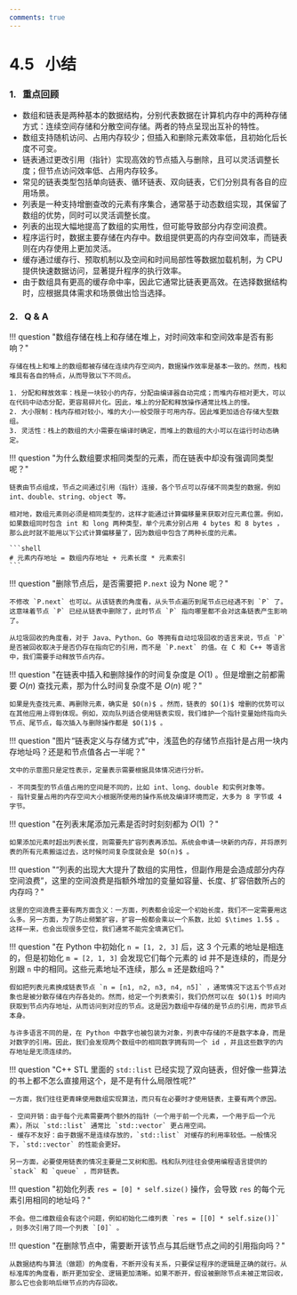 ```yaml
---
comments: true
---
```


# 4.5 &nbsp; 小结

### 1. &nbsp; 重点回顾

- 数组和链表是两种基本的数据结构，分别代表数据在计算机内存中的两种存储方式：连续空间存储和分散空间存储。两者的特点呈现出互补的特性。
- 数组支持随机访问、占用内存较少；但插入和删除元素效率低，且初始化后长度不可变。
- 链表通过更改引用（指针）实现高效的节点插入与删除，且可以灵活调整长度；但节点访问效率低、占用内存较多。
- 常见的链表类型包括单向链表、循环链表、双向链表，它们分别具有各自的应用场景。
- 列表是一种支持增删查改的元素有序集合，通常基于动态数组实现，其保留了数组的优势，同时可以灵活调整长度。
- 列表的出现大幅地提高了数组的实用性，但可能导致部分内存空间浪费。
- 程序运行时，数据主要存储在内存中。数组提供更高的内存空间效率，而链表则在内存使用上更加灵活。
- 缓存通过缓存行、预取机制以及空间和时间局部性等数据加载机制，为 CPU 提供快速数据访问，显著提升程序的执行效率。
- 由于数组具有更高的缓存命中率，因此它通常比链表更高效。在选择数据结构时，应根据具体需求和场景做出恰当选择。

### 2. &nbsp; Q & A

!!! question "数组存储在栈上和存储在堆上，对时间效率和空间效率是否有影响？"

    存储在栈上和堆上的数组都被存储在连续内存空间内，数据操作效率是基本一致的。然而，栈和堆具有各自的特点，从而导致以下不同点。

    1. 分配和释放效率：栈是一块较小的内存，分配由编译器自动完成；而堆内存相对更大，可以在代码中动态分配，更容易碎片化。因此，堆上的分配和释放操作通常比栈上的慢。
    2. 大小限制：栈内存相对较小，堆的大小一般受限于可用内存。因此堆更加适合存储大型数组。
    3. 灵活性：栈上的数组的大小需要在编译时确定，而堆上的数组的大小可以在运行时动态确定。

!!! question "为什么数组要求相同类型的元素，而在链表中却没有强调同类型呢？"

    链表由节点组成，节点之间通过引用（指针）连接，各个节点可以存储不同类型的数据，例如 int、double、string、object 等。

    相对地，数组元素则必须是相同类型的，这样才能通过计算偏移量来获取对应元素位置。例如，如果数组同时包含 int 和 long 两种类型，单个元素分别占用 4 bytes 和 8 bytes ，那么此时就不能用以下公式计算偏移量了，因为数组中包含了两种长度的元素。

    ```shell
    # 元素内存地址 = 数组内存地址 + 元素长度 * 元素索引
    ```

!!! question "删除节点后，是否需要把 `P.next` 设为 $\text{None}$ 呢？"

    不修改 `P.next` 也可以。从该链表的角度看，从头节点遍历到尾节点已经遇不到 `P` 了。这意味着节点 `P` 已经从链表中删除了，此时节点 `P` 指向哪里都不会对这条链表产生影响了。

    从垃圾回收的角度看，对于 Java、Python、Go 等拥有自动垃圾回收的语言来说，节点 `P` 是否被回收取决于是否仍存在指向它的引用，而不是 `P.next` 的值。在 C 和 C++ 等语言中，我们需要手动释放节点内存。

!!! question "在链表中插入和删除操作的时间复杂度是 $O(1)$ 。但是增删之前都需要 $O(n)$ 查找元素，那为什么时间复杂度不是 $O(n)$ 呢？"

    如果是先查找元素、再删除元素，确实是 $O(n)$ 。然而，链表的 $O(1)$ 增删的优势可以在其他应用上得到体现。例如，双向队列适合使用链表实现，我们维护一个指针变量始终指向头节点、尾节点，每次插入与删除操作都是 $O(1)$ 。

!!! question "图片“链表定义与存储方式”中，浅蓝色的存储节点指针是占用一块内存地址吗？还是和节点值各占一半呢？"

    文中的示意图只是定性表示，定量表示需要根据具体情况进行分析。

    - 不同类型的节点值占用的空间是不同的，比如 int、long、double 和实例对象等。
    - 指针变量占用的内存空间大小根据所使用的操作系统及编译环境而定，大多为 8 字节或 4 字节。

!!! question "在列表末尾添加元素是否时时刻刻都为 $O(1)$ ？"

    如果添加元素时超出列表长度，则需要先扩容列表再添加。系统会申请一块新的内存，并将原列表的所有元素搬运过去，这时候时间复杂度就会是 $O(n)$ 。

!!! question "“列表的出现大大提升了数组的实用性，但副作用是会造成部分内存空间浪费”，这里的空间浪费是指额外增加的变量如容量、长度、扩容倍数所占的内存吗？"

    这里的空间浪费主要有两方面含义：一方面，列表都会设定一个初始长度，我们不一定需要用这么多。另一方面，为了防止频繁扩容，扩容一般都会乘以一个系数，比如 $\times 1.5$ 。这样一来，也会出现很多空位，我们通常不能完全填满它们。

!!! question "在 Python 中初始化 `n = [1, 2, 3]` 后，这 3 个元素的地址是相连的，但是初始化 `m = [2, 1, 3]` 会发现它们每个元素的 id 并不是连续的，而是分别跟 `n` 中的相同。这些元素地址不连续，那么 `m` 还是数组吗？"

    假如把列表元素换成链表节点 `n = [n1, n2, n3, n4, n5]` ，通常情况下这五个节点对象也是被分散存储在内存各处的。然而，给定一个列表索引，我们仍然可以在 $O(1)$ 时间内获取到节点内存地址，从而访问到对应的节点。这是因为数组中存储的是节点的引用，而非节点本身。

    与许多语言不同的是，在 Python 中数字也被包装为对象，列表中存储的不是数字本身，而是对数字的引用。因此，我们会发现两个数组中的相同数字拥有同一个 id ，并且这些数字的内存地址是无须连续的。

!!! question "C++ STL 里面的 `std::list` 已经实现了双向链表，但好像一些算法的书上都不怎么直接用这个，是不是有什么局限性呢?"

    一方面，我们往往更青睐使用数组实现算法，而只有在必要时才使用链表，主要有两个原因。
    
    - 空间开销：由于每个元素需要两个额外的指针（一个用于前一个元素，一个用于后一个元素），所以 `std::list` 通常比 `std::vector` 更占用空间。
    - 缓存不友好：由于数据不是连续存放的，`std::list` 对缓存的利用率较低。一般情况下，`std::vector` 的性能会更好。

    另一方面，必要使用链表的情况主要是二叉树和图。栈和队列往往会使用编程语言提供的 `stack` 和 `queue` ，而非链表。

!!! question "初始化列表 `res = [0] * self.size()` 操作，会导致 `res` 的每个元素引用相同的地址吗？"

    不会。但二维数组会有这个问题，例如初始化二维列表 `res = [[0] * self.size()]` ，则多次引用了同一个列表 `[0]` 。

!!! question "在删除节点中，需要断开该节点与其后继节点之间的引用指向吗？"

    从数据结构与算法（做题）的角度看，不断开没有关系，只要保证程序的逻辑是正确的就行。从标准库的角度看，断开更加安全、逻辑更加清晰。如果不断开，假设被删除节点未被正常回收，那么它也会影响后继节点的内存回收。
